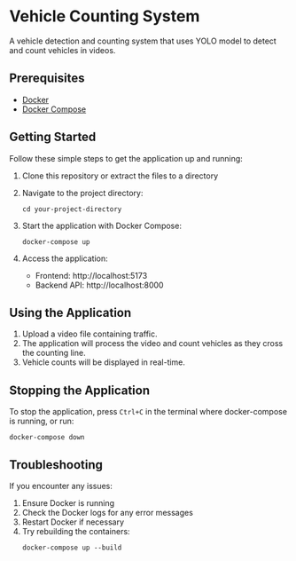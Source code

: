 # Vehicle Counting System

A vehicle detection and counting system that uses YOLO model to detect and count vehicles in videos.

## Prerequisites

- [Docker](https://www.docker.com/products/docker-desktop/)
- [Docker Compose](https://docs.docker.com/compose/install/)

## Getting Started

Follow these simple steps to get the application up and running:

1. Clone this repository or extract the files to a directory

2. Navigate to the project directory:
   ```
   cd your-project-directory
   ```

3. Start the application with Docker Compose:
   ```
   docker-compose up
   ```

4. Access the application:
   - Frontend: http://localhost:5173
   - Backend API: http://localhost:8000

## Using the Application

1. Upload a video file containing traffic.
2. The application will process the video and count vehicles as they cross the counting line.
3. Vehicle counts will be displayed in real-time.

## Stopping the Application

To stop the application, press `Ctrl+C` in the terminal where docker-compose is running, or run:
```
docker-compose down
```

## Troubleshooting

If you encounter any issues:

1. Ensure Docker is running
2. Check the Docker logs for any error messages
3. Restart Docker if necessary
4. Try rebuilding the containers:
   ```
   docker-compose up --build
   ``` 